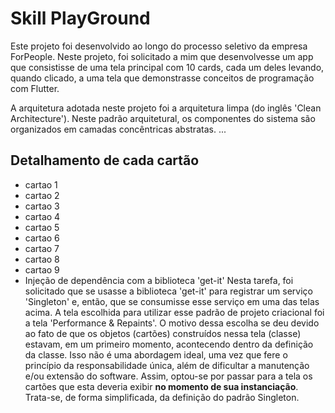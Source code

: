 # Skill PlayGround

Este projeto foi desenvolvido ao longo do processo seletivo da empresa ForPeople. Neste projeto, foi
solicitado a mim que desenvolvesse um app que consistisse de uma tela principal com 10 cards, cada um deles levando, quando clicado, a uma tela que demonstrasse conceitos de programação com Flutter.

A arquitetura adotada neste projeto foi a arquitetura limpa (do inglês 'Clean Architecture'). Neste padrão arquitetural, os componentes do sistema são organizados em camadas concêntricas abstratas.
...

## Detalhamento de cada cartão
* cartao 1
* cartao 2
* cartao 3
* cartao 4
* cartao 5
* cartao 6 
* cartao 7
* cartao 8
* cartao 9
* Injeção de dependência com a biblioteca 'get-it'
Nesta tarefa, foi solicitado que se usasse a biblioteca 'get-it' para registrar um serviço 'Singleton' e, então, que se consumisse esse serviço em uma das telas acima. A tela escolhida para utilizar esse padrão de projeto criacional foi a tela 'Performance & Repaints'. O motivo dessa escolha se deu devido ao fato de que os objetos (cartões) construídos nessa tela (classe) estavam, em um primeiro momento, acontecendo dentro da definição da classe. Isso não é uma abordagem ideal, uma vez que fere o princípio da responsabilidade única, além de dificultar a manutenção e/ou extensão do software. Assim, optou-se por passar para a tela os cartões que esta deveria exibir **no momento de sua instanciação**. Trata-se, de forma simplificada, da definição do padrão Singleton.